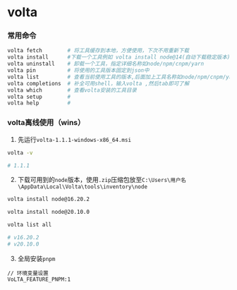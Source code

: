 # volta


### 常用命令

```bash
volta fetch        # 将工具缓存到本地，方便使用，下次不用重新下载
volta install      #下载一个工具例如 volta install node@14(自动下载稳定版本)   切换node版本也可以使用此命令
volta uninstall    # 卸载一个工具，指定详细名称如node/npm/cnpm/yarn
volta pin          # 将使用的工具版本固定到json中
volta list         # 查看当前使用工具的版本,后面加上工具名称如node/npm/cnpm/yarn都可以
volta completions  # 补全可用shell，输入volta ,然后tab即可了解
volta which        # 查看volta安装的工具目录
volta setup        # 
volta help         # 

```

### volta离线使用（wins）

1. 先运行`volta-1.1.1-windows-x86_64.msi`

```bash
volta -v

# 1.1.1
```



2. 下载可用到的`node`版本，使用`.zip`压缩包放至`C:\Users\用户名\AppData\Local\Volta\tools\inventory\node`

```bash
volta install node@16.20.2

volta install node@20.10.0

volta list all

# v16.20.2
# v20.10.0
```

3. 全局安装`pnpm`

```
// 环境变量设置
VoLTA_FEATURE_PNPM:1
```


